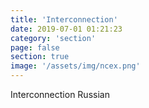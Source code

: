 ```yaml
---
title: 'Interconnection'
date: 2019-07-01 01:21:23
category: 'section'
page: false
section: true
image: '/assets/img/ncex.png'
---
```


Interconnection Russian
